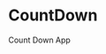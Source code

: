 # CountDown
 Count Down App
   
        
                                      
                                    
                           
               
         
    
 
 
